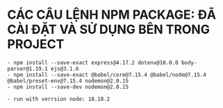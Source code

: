 # CÁC CÂU LỆNH NPM PACKAGE: ĐÃ CÀI ĐẶT VÀ SỬ DỤNG BÊN TRONG PROJECT
    - npm install --save-exact express@4.17.2 dotenv@10.0.0 body-parser@1.19.1 ejs@3.1.6
    - npm install --save-exact @babel/core@7.15.4 @babel/node@7.15.4 @babel/preset-env@7.15.4 nodemon@2.0.15
    - npm install --save-dev nodemon@2.0.15

    - run with verrsion node: 18.18.2